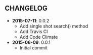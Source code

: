 CHANGELOG
---------
- **2015-07-11**: 0.0.2
  - Add single shot search() method
  - Add Travis CI
  - Add Code Climate
- **2015-06-09**: 0.0.1
  - Initial commit
